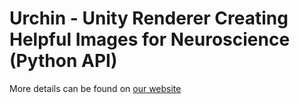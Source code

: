 # Urchin - Unity Renderer Creating Helpful Images for Neuroscience (Python API)

More details can be found on [our website](https://virtualbrainlab.org/03_unity_neuro/01_urn_intro.html)